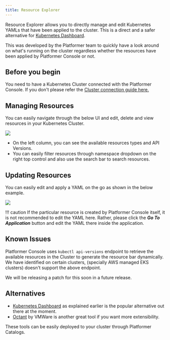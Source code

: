 ```yaml
---
title: Resource Explorer
---
```


Resource Explorer allows you to directly manage and edit Kubernetes YAMLs that have been applied to the cluster. This is a direct and a safer alternative for [Kubernetes Dashboard](https://github.com/kubernetes/dashboard).

This was developed by the Platformer team to quickly have a look around on what's running on the cluster regardless whether the resources have been applied by Platformer Console or not.
## Before you begin

You need to have a Kubernetes Cluster connected with the Platformer Console. If you don't please refer the [Cluster connection guide here.](../03-connecting-clusters/)


## Managing Resources

You can easily navigate through the below UI and edit, delete and view resources in your Kubernetes Cluster.

![](/assets/images//docs/cluster-resource-1.png) 

- On the left column, you can see the available resources types and API Versions.
- You can easily filter resources through namespace dropdown on the right top control and also use the search bar to search resources.

## Updating Resources

You can easily edit and apply a YAML on the go as shown in the below example.

![](/assets/images//docs/cluster-resource-1.png) 

!!! caution
    If the particular resource is created by Platformer Console itself, it is not recommended to edit the YAML here. Rather, please click the ***Go To Application*** button and edit the YAML there inside the application.




## Known Issues

Platformer Console uses `kubectl api-versions` endpoint to retrieve the available resources in the Cluster to generate the resource bar dynamically. We have identified on certain clusters, (specially AWS managed EKS clusters) doesn't support the above endpoint. 

We will be releasing a patch for this soon in a future release.
## Alternatives

- [Kubernetes Dashboard](https://github.com/kubernetes/dashboard) as explained earlier is the popular alternative out there at the moment.
- [Octant](https://github.com/vmware-tanzu/octant) by VMWare is another great tool if you want more extensibility.

These tools can be easily deployed to your cluster through Platformer Catalogs.